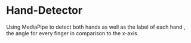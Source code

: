 # Hand-Detector
Using MediaPipe to detect both hands as well as the label of each hand , the angle for every finger in comparison  to the x-axis
